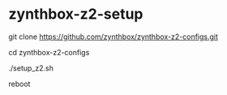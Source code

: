 # zynthbox-z2-setup


git clone https://github.com/zynthbox/zynthbox-z2-configs.git

cd zynthbox-z2-configs

./setup_z2.sh

reboot
